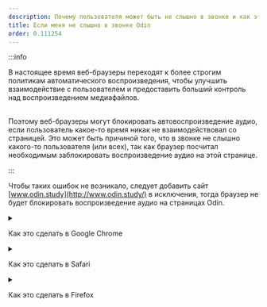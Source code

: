 ```yaml
---
description: Почему пользователя может быть не слышно в звонке и как это исправить
title: Если меня не слышно в звонке Odin
order: 0.111254
---
```


:::info 

В настоящее время веб-браузеры переходят к более строгим политикам автоматического воспроизведения, чтобы улучшить взаимодействие с пользователем и предоставить больший контроль над воспроизведением медиафайлов.

\
Поэтому веб-браузеры могут блокировать автовоспроизведение аудио, если пользователь какое-то время никак не взаимодействовал со страницей. Это может быть причиной того, что в звонке не слышно какого-то пользователя (или всех), так как браузер посчитал необходимым заблокировать воспроизведение аудио на этой странице.

:::

Чтобы таких ошибок не возникало, следует добавить сайт [www.odin.study](http://www.odin.study/) в исключения, тогда браузер не будет блокировать воспроизведение аудио на страницах Odin.

<details>

<summary>

Как это сделать в Google Chrome

</summary>

Следует открыть настройки браузера, в настройках выбрать раздел «Конфиденциальность и безопасность», далее выбрать «Настройки сайтов» - «Дополнительные настройки контента» - «Звук». На открывшейся странице в разделе "Разрешить сайтам воспроизводить звук" нажать на кнопку "Добавить" и добавить сайт [www.odin.study](http://www.odin.study/), как показано на скриншоте:

![](<./image (95).png>)

</details>

<details>

<summary>

Как это сделать в Safari

</summary>

Следует открыть настройки браузера, далее выбрать раздел «Веб-сайты» - «Автовоспроизведение» и напротив сайта [www.odin.study](http://www.odin.study/) в выпадающем списке выбрать «Всегда».

![](<./image (96).png>)

Чтобы сайт [www.odin.study](http://www.odin.study/) отображался в этих настройках, необходимо сначала открыть его во вкладке и уже потом открывать настройки.

</details>

<details>

<summary>

Как это сделать в Firefox

</summary>

Для этого необходимо открыть сайт [www.odin.study](http://www.odin.study/), нажать на иконку замочка в адресной строке, после этого появится окно:

![](<./image (97).png>)

Далее надо нажать на «Защищенное соединение» и в появившемся окне выбрать «Подробнее». Откроется окно, в котором выбирается раздел «Разрешения». В разделе «Автовоспроизведение» следует снять галочку «По умолчанию» и выбрать настройку «Разрешить аудио и видео» как показано на скриншоте:

![](<./image (98).png>)

</details>